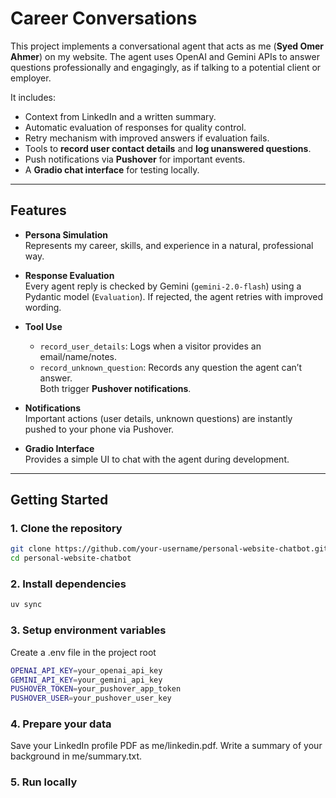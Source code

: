 # Career Conversations

This project implements a conversational agent that acts as me (**Syed Omer Ahmer**) on my website. The agent uses OpenAI and Gemini APIs to answer questions professionally and engagingly, as if talking to a potential client or employer.  

It includes:  
- Context from LinkedIn and a written summary.  
- Automatic evaluation of responses for quality control.  
- Retry mechanism with improved answers if evaluation fails.  
- Tools to **record user contact details** and **log unanswered questions**.  
- Push notifications via **Pushover** for important events.  
- A **Gradio chat interface** for testing locally.  

---

## Features

- **Persona Simulation**  
  Represents my career, skills, and experience in a natural, professional way.  

- **Response Evaluation**  
  Every agent reply is checked by Gemini (`gemini-2.0-flash`) using a Pydantic model (`Evaluation`). If rejected, the agent retries with improved wording.  

- **Tool Use**  
  - `record_user_details`: Logs when a visitor provides an email/name/notes.  
  - `record_unknown_question`: Records any question the agent can’t answer.  
  Both trigger **Pushover notifications**.  

- **Notifications**  
  Important actions (user details, unknown questions) are instantly pushed to your phone via Pushover.  

- **Gradio Interface**  
  Provides a simple UI to chat with the agent during development.  

---

## Getting Started

### 1. Clone the repository
```bash
git clone https://github.com/your-username/personal-website-chatbot.git
cd personal-website-chatbot
```

### 2. Install dependencies
```bash
uv sync
```

### 3. Setup environment variables
Create a .env file in the project root
```bash
OPENAI_API_KEY=your_openai_api_key
GEMINI_API_KEY=your_gemini_api_key
PUSHOVER_TOKEN=your_pushover_app_token
PUSHOVER_USER=your_pushover_user_key
```

### 4. Prepare your data
Save your LinkedIn profile PDF as me/linkedin.pdf.
Write a summary of your background in me/summary.txt.

### 5. Run locally